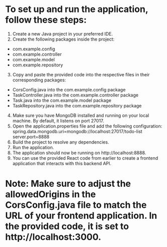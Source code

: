 # To set up and run the application, follow these steps:

1. Create a new Java project in your preferred IDE.
2. Create the following packages inside the project:
* com.example.config
* com.example.controller
* com.example.model
* com.example.repository
3. Copy and paste the provided code into the respective files in their corresponding packages:
* CorsConfig.java into the com.example.config package
* TaskController.java into the com.example.controller package
* Task.java into the com.example.model package
* TaskRepository.java into the com.example.repository package
4. Make sure you have MongoDB installed and running on your local machine. By default, it listens on port 27017.
5. Open the application.properties file and add the following configuration:
   spring.data.mongodb.uri=mongodb://localhost:27017/todo-list
   server.port=8888
6. Build the project to resolve any dependencies.
7. Run the application.
8. The application should now be running on http://localhost:8888.
9. You can use the provided React code from earlier to create a frontend application that interacts with this backend API.

# Note: Make sure to adjust the allowedOrigins in the CorsConfig.java file to match the URL of your frontend application. In the provided code, it is set to http://localhost:3000.

